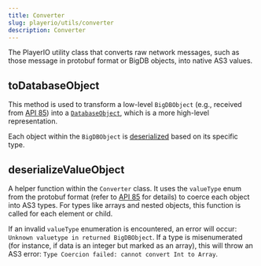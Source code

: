 ```yaml
---
title: Converter
slug: playerio/utils/converter
description: Converter
---
```


The PlayerIO utility class that converts raw network messages, such as those message in protobuf format or BigDB objects, into native AS3 values.

## toDatabaseObject

This method is used to transform a low-level `BigDBObject` (e.g., received from [API 85](/glossary#api-85)) into a [`DatabaseObject`](/playerio/databaseobject), which is a more high-level representation.

Each object within the `BigDBObject` is [deserialized](#deserializeValueObject) based on its specific type.

## deserializeValueObject

A helper function within the `Converter` class. It uses the `valueType` enum from the protobuf format (refer to [API 85](/glossary#api-85) for details) to coerce each object into AS3 types. For types like arrays and nested objects, this function is called for each element or child.

If an invalid `valueType` enumeration is encountered, an error will occur: `Unknown valuetype in returned BigDBObject`. If a type is misenumerated (for instance, if data is an integer but marked as an array), this will throw an AS3 error: `Type Coercion failed: cannot convert Int to Array`.
